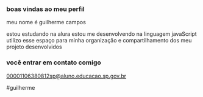 ### boas vindas ao meu perfil

meu nome é guilherme campos 

estou estudando na alura 
estou me desenvolvendo na linguagem javaScript
utilizo esse espaço para minha organização e compartilhamento dos meu projeto desenvolvidos 

### você  entrar em contato comigo

00001106380812sp@aluno.educacao.sp.gov.br

#guilherme
